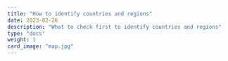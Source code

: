 ```yaml
---
title: "How to identify countries and regions"
date: 2023-02-26
description: "What to check first to identify countries and regions"
type: "docs"
weight: 1
card_image: "map.jpg"
---
```

